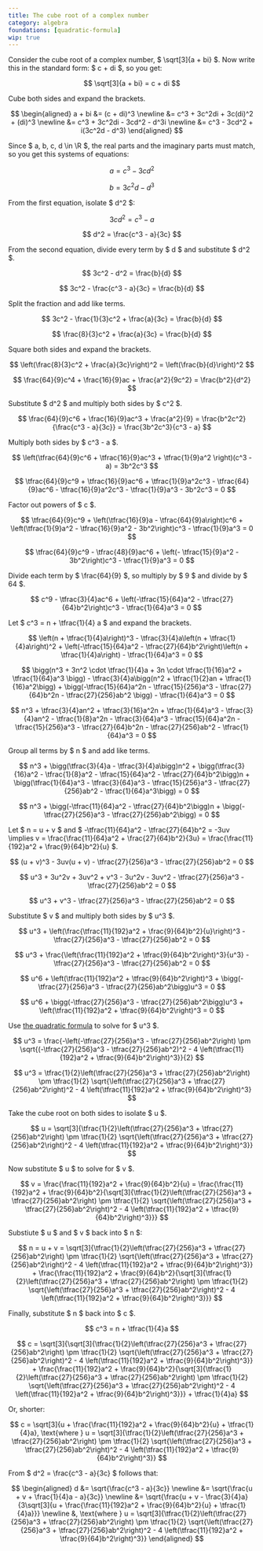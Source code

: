 ```yaml
---
title: The cube root of a complex number
category: algebra
foundations: [quadratic-formula]
wip: true
---
```


Consider the cube root of a complex number, $ \sqrt[3]{a + bi} $. Now write this in the standard form: $ c + di $, so you get:

$$ \sqrt[3]{a + bi} = c + di $$

Cube both sides and expand the brackets.

$$
\begin{aligned}
a + bi &= (c + di)^3 \newline &= c^3 + 3c^2di + 3c(di)^2 + (di)^3 \newline &= c^3 + 3c^2di - 3cd^2 - d^3i \newline &= c^3 - 3cd^2 + i(3c^2d - d^3)
\end{aligned}
$$

Since $ a, b, c, d \in \R $, the real parts and the imaginary parts must match, so you get this systems of equations:

$$ a = c^3 - 3cd^2 $$

$$ b = 3c^2d - d^3 $$

From the first equation, isolate $ d^2 $:

$$ 3cd^2 = c^3 - a $$

$$ d^2 = \frac{c^3 - a}{3c} $$

From the second equation, divide every term by $ d $ and substitute $ d^2 $.

$$ 3c^2 - d^2 = \frac{b}{d} $$

$$ 3c^2 - \frac{c^3 - a}{3c} = \frac{b}{d} $$

Split the fraction and add like terms.

$$ 3c^2 - \frac{1}{3}c^2 + \frac{a}{3c} = \frac{b}{d} $$

$$ \frac{8}{3}c^2 + \frac{a}{3c} = \frac{b}{d} $$

Square both sides and expand the brackets.

$$ \left(\frac{8}{3}c^2 + \frac{a}{3c}\right)^2 = \left(\frac{b}{d}\right)^2 $$

$$ \frac{64}{9}c^4 + \frac{16}{9}ac + \frac{a^2}{9c^2} = \frac{b^2}{d^2} $$

Substitute $ d^2 $ and multiply both sides by $ c^2 $.

$$ \frac{64}{9}c^6 + \frac{16}{9}ac^3 + \frac{a^2}{9} = \frac{b^2c^2}{\frac{c^3 - a}{3c}} = \frac{3b^2c^3}{c^3 - a} $$

Multiply both sides by $ c^3 - a $.

$$ \left(\tfrac{64}{9}c^6 + \tfrac{16}{9}ac^3 + \tfrac{1}{9}a^2 \right)(c^3 - a) = 3b^2c^3 $$

$$ \tfrac{64}{9}c^9 + \tfrac{16}{9}ac^6 + \tfrac{1}{9}a^2c^3 - \tfrac{64}{9}ac^6 - \tfrac{16}{9}a^2c^3 - \tfrac{1}{9}a^3 - 3b^2c^3 = 0 $$

Factor out powers of $ c $.

$$ \tfrac{64}{9}c^9 + \left(\tfrac{16}{9}a - \tfrac{64}{9}a\right)c^6 + \left(\tfrac{1}{9}a^2 - \tfrac{16}{9}a^2 - 3b^2\right)c^3 - \tfrac{1}{9}a^3 = 0 $$

$$ \tfrac{64}{9}c^9 - \tfrac{48}{9}ac^6 + \left(- \tfrac{15}{9}a^2 - 3b^2\right)c^3 - \tfrac{1}{9}a^3 = 0 $$

Divide each term by $ \frac{64}{9} $, so multiply by $ 9 $ and divide by $ 64 $.

$$ c^9 - \tfrac{3}{4}ac^6 + \left(-\tfrac{15}{64}a^2 - \tfrac{27}{64}b^2\right)c^3 - \tfrac{1}{64}a^3 = 0 $$

Let $ c^3 = n + \tfrac{1}{4} a $ and expand the brackets.

$$ \left(n + \tfrac{1}{4}a\right)^3 - \tfrac{3}{4}a\left(n + \tfrac{1}{4}a\right)^2 + \left(-\tfrac{15}{64}a^2 - \tfrac{27}{64}b^2\right)\left(n + \tfrac{1}{4}a\right) - \tfrac{1}{64}a^3 = 0 $$

$$ \bigg(n^3 + 3n^2 \cdot \tfrac{1}{4}a + 3n \cdot \tfrac{1}{16}a^2 + \tfrac{1}{64}a^3 \bigg) - \tfrac{3}{4}a\bigg(n^2 + \tfrac{1}{2}an + \tfrac{1}{16}a^2\bigg) + \bigg(-\tfrac{15}{64}a^2n - \tfrac{15}{256}a^3 - \tfrac{27}{64}b^2n - \tfrac{27}{256}ab^2 \bigg) - \tfrac{1}{64}a^3 = 0 $$

$$ n^3 + \tfrac{3}{4}an^2 + \tfrac{3}{16}a^2n + \tfrac{1}{64}a^3 - \tfrac{3}{4}an^2 - \tfrac{1}{8}a^2n - \tfrac{3}{64}a^3 - \tfrac{15}{64}a^2n - \tfrac{15}{256}a^3 - \tfrac{27}{64}b^2n - \tfrac{27}{256}ab^2 - \tfrac{1}{64}a^3 = 0 $$

Group all terms by $ n $ and add like terms.

$$ n^3 + \bigg(\tfrac{3}{4}a - \tfrac{3}{4}a\bigg)n^2 + \bigg(\tfrac{3}{16}a^2 - \tfrac{1}{8}a^2 - \tfrac{15}{64}a^2 - \tfrac{27}{64}b^2\bigg)n + \bigg(\tfrac{1}{64}a^3 - \tfrac{3}{64}a^3 - \tfrac{15}{256}a^3 - \tfrac{27}{256}ab^2 - \tfrac{1}{64}a^3\bigg) = 0 $$

$$ n^3 + \bigg(-\tfrac{11}{64}a^2 - \tfrac{27}{64}b^2\bigg)n + \bigg(-\tfrac{27}{256}a^3 - \tfrac{27}{256}ab^2\bigg) = 0 $$

Let $ n = u + v $ and $ -\tfrac{11}{64}a^2 - \tfrac{27}{64}b^2 = -3uv \implies v = \frac{\frac{11}{64}a^2 + \frac{27}{64}b^2}{3u} = \frac{\frac{11}{192}a^2 + \frac{9}{64}b^2}{u} $.

$$ (u + v)^3 - 3uv(u + v) - \tfrac{27}{256}a^3 - \tfrac{27}{256}ab^2 = 0 $$

$$ u^3 + 3u^2v + 3uv^2 + v^3 - 3u^2v - 3uv^2 - \tfrac{27}{256}a^3 - \tfrac{27}{256}ab^2 = 0 $$

$$ u^3 + v^3 - \tfrac{27}{256}a^3 - \tfrac{27}{256}ab^2 = 0 $$

Substitute $ v $ and multiply both sides by $ u^3 $.

$$ u^3 + \left(\frac{\tfrac{11}{192}a^2 + \frac{9}{64}b^2}{u}\right)^3 - \tfrac{27}{256}a^3 - \tfrac{27}{256}ab^2 = 0 $$

$$ u^3 + \frac{\left(\frac{11}{192}a^2 + \tfrac{9}{64}b^2\right)^3}{u^3} - \tfrac{27}{256}a^3 - \tfrac{27}{256}ab^2 = 0 $$

$$ u^6 + \left(\tfrac{11}{192}a^2 + \tfrac{9}{64}b^2\right)^3 + \bigg(-\tfrac{27}{256}a^3 - \tfrac{27}{256}ab^2\bigg)u^3 = 0 $$

$$ u^6 + \bigg(-\tfrac{27}{256}a^3 - \tfrac{27}{256}ab^2\bigg)u^3 + \left(\tfrac{11}{192}a^2 + \tfrac{9}{64}b^2\right)^3 = 0 $$

Use [the quadratic formula](/proofs/quadratic-formula) to solve for $ u^3 $.

$$ u^3 = \frac{-\left(-\tfrac{27}{256}a^3 - \tfrac{27}{256}ab^2\right) \pm \sqrt{(-\tfrac{27}{256}a^3 - \tfrac{27}{256}ab^2)^2 - 4 \left(\tfrac{11}{192}a^2 + \tfrac{9}{64}b^2\right)^3}}{2} $$

$$ u^3 = \tfrac{1}{2}\left(\tfrac{27}{256}a^3 + \tfrac{27}{256}ab^2\right) \pm \tfrac{1}{2} \sqrt{\left(\tfrac{27}{256}a^3 + \tfrac{27}{256}ab^2\right)^2 - 4 \left(\tfrac{11}{192}a^2 + \tfrac{9}{64}b^2\right)^3} $$

Take the cube root on both sides to isolate $ u $.

$$ u = \sqrt[3]{\tfrac{1}{2}\left(\tfrac{27}{256}a^3 + \tfrac{27}{256}ab^2\right) \pm \tfrac{1}{2} \sqrt{\left(\tfrac{27}{256}a^3 + \tfrac{27}{256}ab^2\right)^2 - 4 \left(\tfrac{11}{192}a^2 + \tfrac{9}{64}b^2\right)^3}} $$

Now substitute $ u $ to solve for $ v $.

$$ v = \frac{\frac{11}{192}a^2 + \frac{9}{64}b^2}{u} = \frac{\frac{11}{192}a^2 + \frac{9}{64}b^2}{\sqrt[3]{\tfrac{1}{2}\left(\tfrac{27}{256}a^3 + \tfrac{27}{256}ab^2\right) \pm \tfrac{1}{2} \sqrt{\left(\tfrac{27}{256}a^3 + \tfrac{27}{256}ab^2\right)^2 - 4 \left(\tfrac{11}{192}a^2 + \tfrac{9}{64}b^2\right)^3}}} $$

Substiute $ u $ and $ v $ back into $ n $:

$$ n = u + v = \sqrt[3]{\tfrac{1}{2}\left(\tfrac{27}{256}a^3 + \tfrac{27}{256}ab^2\right) \pm \tfrac{1}{2} \sqrt{\left(\tfrac{27}{256}a^3 + \tfrac{27}{256}ab^2\right)^2 - 4 \left(\tfrac{11}{192}a^2 + \tfrac{9}{64}b^2\right)^3}} + \frac{\frac{11}{192}a^2 + \frac{9}{64}b^2}{\sqrt[3]{\tfrac{1}{2}\left(\tfrac{27}{256}a^3 + \tfrac{27}{256}ab^2\right) \pm \tfrac{1}{2} \sqrt{\left(\tfrac{27}{256}a^3 + \tfrac{27}{256}ab^2\right)^2 - 4 \left(\tfrac{11}{192}a^2 + \tfrac{9}{64}b^2\right)^3}}} $$

Finally, substitute $ n $ back into $ c $.

$$ c^3 = n + \tfrac{1}{4}a $$

$$ c = \sqrt[3]{\sqrt[3]{\tfrac{1}{2}\left(\tfrac{27}{256}a^3 + \tfrac{27}{256}ab^2\right) \pm \tfrac{1}{2} \sqrt{\left(\tfrac{27}{256}a^3 + \tfrac{27}{256}ab^2\right)^2 - 4 \left(\tfrac{11}{192}a^2 + \tfrac{9}{64}b^2\right)^3}} + \frac{\frac{11}{192}a^2 + \frac{9}{64}b^2}{\sqrt[3]{\tfrac{1}{2}\left(\tfrac{27}{256}a^3 + \tfrac{27}{256}ab^2\right) \pm \tfrac{1}{2} \sqrt{\left(\tfrac{27}{256}a^3 + \tfrac{27}{256}ab^2\right)^2 - 4 \left(\tfrac{11}{192}a^2 + \tfrac{9}{64}b^2\right)^3}}} + \tfrac{1}{4}a} $$

Or, shorter:

$$ c = \sqrt[3]{u + \frac{\frac{11}{192}a^2 + \frac{9}{64}b^2}{u} + \tfrac{1}{4}a}, \text{where } u = \sqrt[3]{\tfrac{1}{2}\left(\tfrac{27}{256}a^3 + \tfrac{27}{256}ab^2\right) \pm \tfrac{1}{2} \sqrt{\left(\tfrac{27}{256}a^3 + \tfrac{27}{256}ab^2\right)^2 - 4 \left(\tfrac{11}{192}a^2 + \tfrac{9}{64}b^2\right)^3}} $$

From $ d^2 = \frac{c^3 - a}{3c} $ follows that:

$$
\begin{aligned}
d &= \sqrt{\frac{c^3 - a}{3c}} \newline
&= \sqrt{\frac{u + v + \frac{1}{4}a - a}{3c}} \newline
&= \sqrt{\frac{u + v - \frac{3}{4}a}{3\sqrt[3]{u + \frac{\frac{11}{192}a^2 + \frac{9}{64}b^2}{u} + \tfrac{1}{4}a}}} \newline
&, \text{where } u = \sqrt[3]{\tfrac{1}{2}\left(\tfrac{27}{256}a^3 + \tfrac{27}{256}ab^2\right) \pm \tfrac{1}{2} \sqrt{\left(\tfrac{27}{256}a^3 + \tfrac{27}{256}ab^2\right)^2 - 4 \left(\tfrac{11}{192}a^2 + \tfrac{9}{64}b^2\right)^3}}
\end{aligned}
$$
